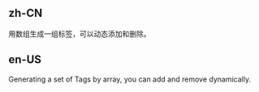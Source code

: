 ## zh-CN

用数组生成一组标签，可以动态添加和删除。

## en-US

Generating a set of Tags by array, you can add and remove dynamically.

<style>
  [data-theme="dark"] .site-tag-plus {
    background: transparent;
    border-style: dashed;
  }
  .site-tag-plus {
    background: #fff;
    border-style: dashed;
  }
  .edit-tag {
    user-select: none;
  }
  .tag-input {
    width: 78px;
    margin-right: 8px;
    vertical-align: top;
  }
</style>
